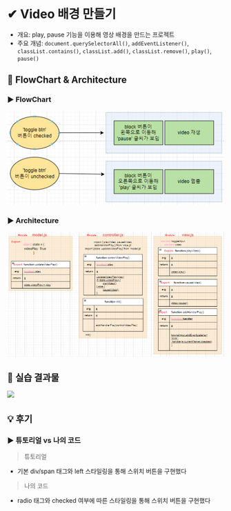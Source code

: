 # ✔ Video 배경 만들기

-   개요: play, pause 기능을 이용해 영상 배경을 만드는 프로젝트
-   주요 개념: `document.querySelectorAll()`, `addEventListener()`, `classList.contains()`, `classList.add()`, `classList.remove()`, `play()`, `pause()`

## 🎨 FlowChart & Architecture

[](https://app.diagrams.net/?src=about#G17YX-ZnOSCINaG0neFRVDtN_qMa9sHKjo)

### ▶ FlowChart

![](./image/flowchart.PNG)

### ▶ Architecture

![](./image/architecture.PNG)

## 🧩 실습 결과물

![](../gif/video_practice1.gif)

## 💡 후기

### ▶ 튜토리얼 vs 나의 코드

> 튜토리얼

-   기본 div/span 태그와 left 스타일링을 통해 스위치 버튼을 구현했다

> 나의 코드

-   radio 태그와 checked 여부에 따른 스타일링을 통해 스위치 버튼을 구현했다
